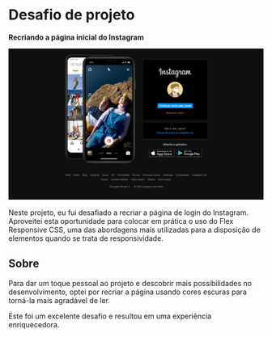 # Desafio de projeto

**Recriando a página inicial do Instagram**

<img src="../../documentation/assets/screenshots/screenshot-127.0.0.1_5500-2022.05.25-02_23_24.png" alt="Captura de tela mostrando a página inicial recriada do Instagram">

Neste projeto, eu fui desafiado a recriar a página de login do Instagram. Aproveitei esta oportunidade para colocar em prática o uso do Flex Responsive CSS, uma das abordagens mais utilizadas para a disposição de elementos quando se trata de responsividade.

## Sobre

Para dar um toque pessoal ao projeto e descobrir mais possibilidades no desenvolvimento, optei por recriar a página usando cores escuras para torná-la mais agradável de ler.

Este foi um excelente desafio e resultou em uma experiência enriquecedora.